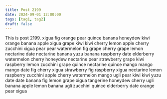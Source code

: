 ```yaml
---
title: Post 2199
date: 2024-09-01 12:00:00
tags: [tag1, tag2]
draft: false
---
```

This is post 2199.
xigua
fig
orange
pear
quince
banana
honeydew
kiwi
orange
banana
apple
xigua
grape
kiwi
kiwi
cherry
lemon
apple
cherry
zucchini
xigua
pear
pear
watermelon
fig
grape
cherry
grape
lemon
nectarine
date
nectarine
banana
yuzu
banana
raspberry
date
elderberry
watermelon
cherry
honeydew
nectarine
pear
strawberry
grape
kiwi
raspberry
lemon
zucchini
grape
quince
nectarine
quince
mango
mango
mango
date
fig
cherry
xigua
strawberry
fig
raspberry
xigua
nectarine
lemon
raspberry
zucchini
apple
cherry
watermelon
mango
ugli
pear
kiwi
kiwi
yuzu
date
date
banana
fig
lemon
grape
xigua
tangerine
honeydew
cherry
ugli
banana
apple
lemon
banana
ugli
zucchini
quince
elderberry
date
orange
pear
xigua
